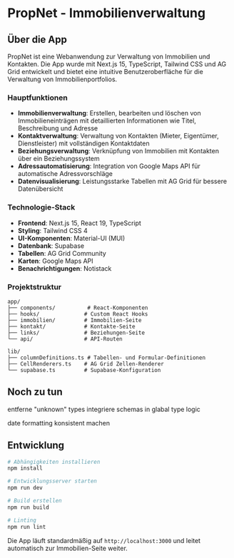 # PropNet - Immobilienverwaltung

## Über die App

PropNet ist eine Webanwendung zur Verwaltung von Immobilien und Kontakten. Die App wurde mit Next.js 15, TypeScript, Tailwind CSS und AG Grid entwickelt und bietet eine intuitive Benutzeroberfläche für die Verwaltung von Immobilienportfolios.

### Hauptfunktionen

- **Immobilienverwaltung**: Erstellen, bearbeiten und löschen von Immobilieneinträgen mit detaillierten Informationen wie Titel, Beschreibung und Adresse
- **Kontaktverwaltung**: Verwaltung von Kontakten (Mieter, Eigentümer, Dienstleister) mit vollständigen Kontaktdaten
- **Beziehungsverwaltung**: Verknüpfung von Immobilien mit Kontakten über ein Beziehungssystem
- **Adressautomatisierung**: Integration von Google Maps API für automatische Adressvorschläge
- **Datenvisualisierung**: Leistungsstarke Tabellen mit AG Grid für bessere Datenübersicht

### Technologie-Stack

- **Frontend**: Next.js 15, React 19, TypeScript
- **Styling**: Tailwind CSS 4
- **UI-Komponenten**: Material-UI (MUI)
- **Datenbank**: Supabase
- **Tabellen**: AG Grid Community
- **Karten**: Google Maps API
- **Benachrichtigungen**: Notistack

### Projektstruktur

```
app/
├── components/          # React-Komponenten
├── hooks/              # Custom React Hooks
├── immobilien/         # Immobilien-Seite
├── kontakt/            # Kontakte-Seite
├── links/              # Beziehungen-Seite
└── api/                # API-Routen

lib/
├── columnDefinitions.ts # Tabellen- und Formular-Definitionen
├── CellRenderers.ts    # AG Grid Zellen-Renderer
└── supabase.ts         # Supabase-Konfiguration
```

## Noch zu tun

entferne "unknown" types
integriere schemas in glabal type logic

date formatting konsistent machen

## Entwicklung

```bash
# Abhängigkeiten installieren
npm install

# Entwicklungsserver starten
npm run dev

# Build erstellen
npm run build

# Linting
npm run lint
```

Die App läuft standardmäßig auf `http://localhost:3000` und leitet automatisch zur Immobilien-Seite weiter.
